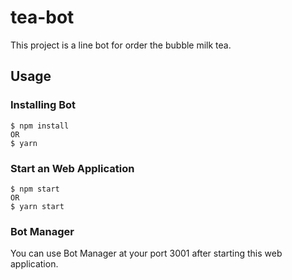 # tea-bot
This project is a line bot for order the bubble milk tea.
## Usage
### Installing Bot
```
$ npm install 
OR
$ yarn
```

### Start an Web Application
```
$ npm start
OR
$ yarn start
```

### Bot Manager
You can use Bot Manager at your port 3001 after starting this web application.